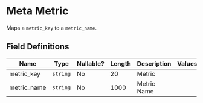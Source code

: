 # Meta Metric

Maps a `metric_key` to a `metric_name`.

## Field Definitions

| Name | Type | Nullable? | Length | Description | Values |
| --- | --- | --- | --- | --- | --- |
| metric_key | `string` | No | 20 | Metric |  |
| metric_name | `string` | No | 1000 | Metric Name |  |